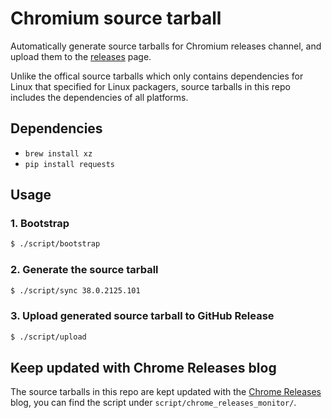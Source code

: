 # Chromium source tarball

Automatically generate source tarballs for Chromium releases channel, and upload
them to the
[releases](https://github.com/brave/chromium-source-tarball/releases) page.

Unlike the offical source tarballs which only contains dependencies for Linux
that specified for Linux packagers, source tarballs in this repo includes the
dependencies of all platforms.

## Dependencies

  * `brew install xz`
  * `pip install requests`
  
## Usage

### 1. Bootstrap

```bash
$ ./script/bootstrap
```

### 2. Generate the source tarball

```bash
$ ./script/sync 38.0.2125.101
```

### 3. Upload generated source tarball to GitHub Release

```bash
$ ./script/upload
```

## Keep updated with Chrome Releases blog

The source tarballs in this repo are kept updated with the
[Chrome Releases](http://googlechromereleases.blogspot.com) blog, you can find
the script under `script/chrome_releases_monitor/`.
